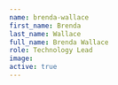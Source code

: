 ```yaml
---
name: brenda-wallace
first_name: Brenda
last_name: Wallace
full_name: Brenda Wallace
role: Technology Lead
image:
active: true
---
```

